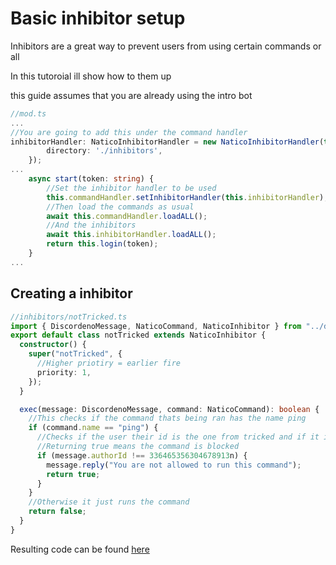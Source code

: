 # Basic inhibitor setup

Inhibitors are a great way to prevent users from using certain commands or all

In this tutoroial ill show how to them up

this guide assumes that you are already using the intro bot

```ts
//mod.ts
...
//You are going to add this under the command handler
inhibitorHandler: NaticoInhibitorHandler = new NaticoInhibitorHandler(this, {
		directory: './inhibitors',
	});
...
	async start(token: string) {
		//Set the inhibitor handler to be used
		this.commandHandler.setInhibitorHandler(this.inhibitorHandler);
        //Then load the commands as usual
		await this.commandHandler.loadALL();
        //And the inhibitors
		await this.inhibitorHandler.loadALL();
		return this.login(token);
	}
...
```

## Creating a inhibitor

```ts
//inhibitors/notTricked.ts
import { DiscordenoMessage, NaticoCommand, NaticoInhibitor } from "../deps.ts";
export default class notTricked extends NaticoInhibitor {
  constructor() {
    super("notTricked", {
      //Higher priotiry = earlier fire
      priority: 1,
    });
  }

  exec(message: DiscordenoMessage, command: NaticoCommand): boolean {
    //This checks if the command thats being ran has the name ping
    if (command.name == "ping") {
      //Checks if the user their id is the one from tricked and if it isnt returns true
      //Returning true means the command is blocked
      if (message.authorId !== 336465356304678913n) {
        message.reply("You are not allowed to run this command");
        return true;
      }
    }
    //Otherwise it just runs the command
    return false;
  }
}
```

Resulting code can be found [here](https://github.com/naticoo/examplebot/tree/main/basic-inhibitors)
